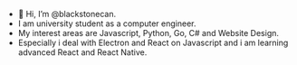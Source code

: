 - 👋 Hi, I’m @blackstonecan.
- I am university student as a computer engineer.
- My interest areas are Javascript, Python, Go, C# and Website Design.
- Especially i deal with Electron and React on Javascript and i am learning advanced React and React Native.
